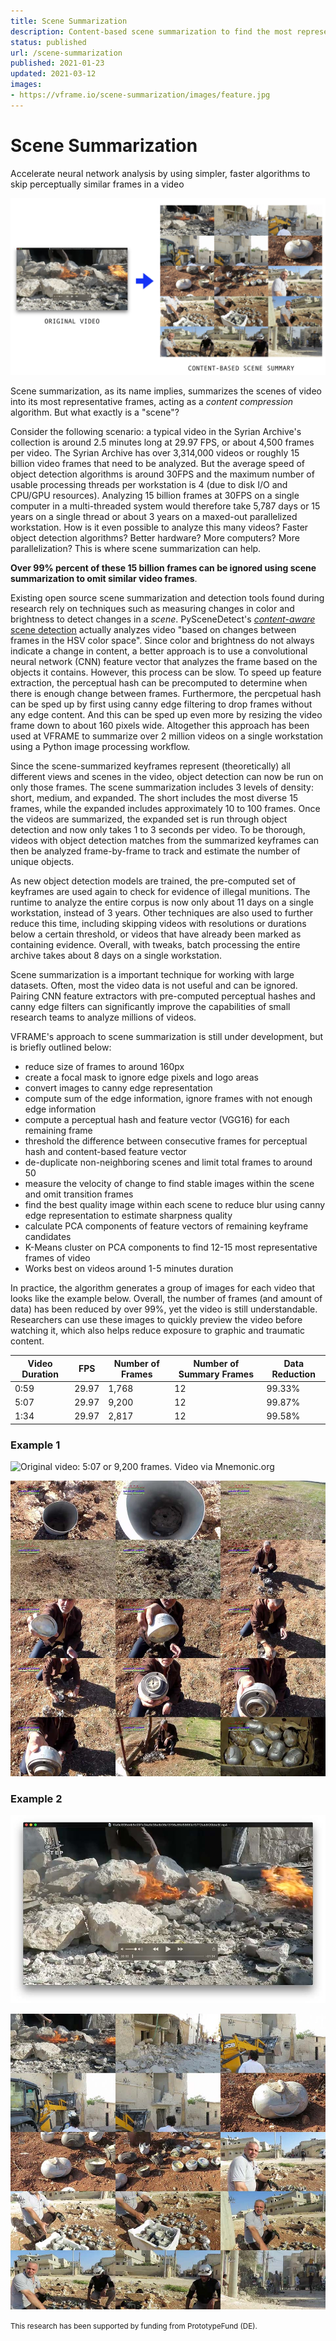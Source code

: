 ```yaml
---
title: Scene Summarization
description: Content-based scene summarization to find the most representative frames in videos
status: published
url: /scene-summarization
published: 2021-01-23
updated: 2021-03-12
images:
- https://vframe.io/scene-summarization/images/feature.jpg
---
```


# Scene Summarization

Accelerate neural network analysis by using simpler, faster algorithms to skip perceptually similar frames in a video

![Example video containing cluster munition via Mnemonic.org](images/feature.jpg)

Scene summarization, as its name implies, summarizes the scenes of video into its most representative frames, acting as a *content compression* algorithm. But what exactly is a "scene"?

Consider the following scenario: a typical video in the Syrian Archive's collection is around 2.5 minutes long at 29.97 FPS, or about 4,500 frames per video. The Syrian Archive has over 3,314,000 videos or roughly 15 billion video frames that need to be analyzed. But the average speed of object detection algorithms is around 30FPS and the maximum number of usable processing threads per workstation is 4 (due to disk I/O and CPU/GPU resources). Analyzing 15 billion frames at 30FPS on a single computer in a multi-threaded system would therefore take 5,787 days or 15 years on a single thread or about 3 years on a maxed-out parallelized workstation. How is it even possible to analyze this many videos? Faster object detection algorithms? Better hardware? More computers? More parallelization? This is where scene summarization can help.

**Over 99% percent of these 15 billion frames can be ignored using scene summarization to omit similar video frames**.

Existing open source scene summarization and detection tools found during research rely on techniques such as measuring changes in color and brightness to detect changes in a *scene*. PySceneDetect's [*content-aware* scene detection](https://pyscenedetect.readthedocs.io/en/latest/features/#features-in-current-release) actually analyzes video "based on changes between frames in the HSV color space". Since color and brightness do not always indicate a change in content, a better approach is to use a convolutional neural network (CNN) feature vector that analyzes the frame based on the objects it contains. However, this process can be slow. To speed up feature extraction, the perceptual hash can be precomputed to determine when there is enough change between frames. Furthermore, the percpetual hash can be sped up by first using canny edge filtering to drop frames without any edge content. And this can be sped up even more by resizing the video frame down to about 160 pixels wide. Altogether this approach has been used at VFRAME to summarize over 2 million videos on a single workstation using a Python image processing workflow.

Since the scene-summarized keyframes represent (theoretically) all different views and scenes in the video, object detection can now be run on only those frames. The scene summarization includes 3 levels of density: short, medium, and expanded. The short includes the most diverse 15 frames, while the expanded includes approximately 10 to 100 frames. Once the videos are summarized, the expanded set is run through object detection and now only takes 1 to 3 seconds per video. To be thorough, videos with object detection matches from the summarized keyframes can then be analyzed frame-by-frame to track and estimate the number of unique objects.

As new object detection models are trained, the pre-computed set of keyframes are used again to check for evidence of illegal munitions. The runtime to analyze the entire corpus is now only about 11 days on a single workstation, instead of 3 years. Other techniques are also used to further reduce this time, including skipping videos with resolutions or durations below a certain threshold, or videos that have already been marked as containing evidence. Overall, with tweaks, batch processing the entire archive takes about 8 days on a single workstation.

Scene summarization is a important technique for working with large datasets. Often, most the video data is not useful and can be ignored. Pairing CNN feature extractors with pre-computed perceptual hashes and canny edge filters can significantly improve the capabilities of small research teams to analyze millions of videos. 

VFRAME's approach to scene summarization is still under development, but is briefly outlined below:

- reduce size of frames to around 160px
- create a focal mask to ignore edge pixels and logo areas
- convert images to canny edge representation
- compute sum of the edge information, ignore frames with not enough edge information
- compute a perceptual hash and feature vector (VGG16) for each remaining frame
- threshold the difference between consecutive frames for perceptual hash and content-based feature vector
- de-duplicate non-neighboring scenes and limit total frames to around 50
- measure the velocity of change to find stable images within the scene and omit transition frames
- find the best quality image within each scene to reduce blur using canny edge representation to estimate sharpness quality
- calculate PCA components of feature vectors of remaining keyframe candidates
- K-Means cluster on PCA components to find 12-15 most representative frames of video
- Works best on videos around 1-5 minutes duration

In practice, the algorithm generates a group of images for each video that looks like the example below. Overall, the number of frames (and amount of data) has been reduced by over 99%, yet the video is still understandable. Researchers can use these images to quickly preview the video before watching it, which also helps reduce exposure to graphic and traumatic content.

| Video Duration | FPS | Number of Frames |Number of Summary Frames | Data Reduction |
| --- | --- |--- | --- | --- |
| 0:59 | 29.97 | 1,768 | 12 | 99.33% |
| 5:07 | 29.97 | 9,200 | 12 | 99.87% |
| 1:34 | 29.97 | 2,817 | 12 | 99.58% |


### Example 1

![Original video: 5:07 or 9,200 frames. Video via Mnemonic.org](images/frame_2.jp)

![The 12 most representative frames of the video. Video via Mnemonic.org](images/frames_2.jpg)

### Example 2

![Original video: 1:34 or 2,817 frames. Video via Mnemonic.org](images/frame_3.jpg)

![The 12 most representative frames of the video. Video via Mnemonic.org](images/frames_3.jpg)

<small>This research has been supported by funding from PrototypeFund (DE).</small>

